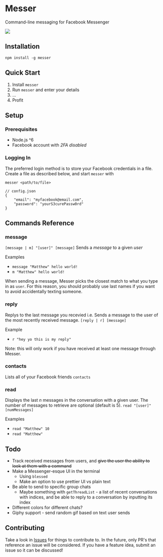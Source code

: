 # Messer

Command-line messaging for Facebook Messenger

![](https://user-images.githubusercontent.com/12551741/27252310-6655f4f6-539e-11e7-978b-c8eaba02ba68.png)

## Installation
```
npm install -g messer
```

## Quick Start
1. Install `messer`
2. Run `messer` and enter your details
3. ...
4. Profit

## Setup

### Prerequisites
* Node.js ^6
* Facebook account with *2FA disabled*

### Logging In

The preferred login method is to store your Facebook credentials in a file. Create a file as described below, and start `messer` with 
```
messer <path/to/file>
```

```
// config.json
{
	"email": "myfacebook@email.com",
	"password": "yourS3curePassw0rd"
}
```

## Commands Reference

### message
`[message | m] "[user]" [message]`
Sends a _message_ to a given _user_

Examples
- `message "Matthew" hello world!`
- `m "Matthew" hello world!`

When sending a message, Messer picks the closest match to what you type in as `user`. For this reason, you should probably use last names if you want to avoid accidentally texting someone.

### reply
Replys to the last message you recevied i.e. Sends a message to the user of the most recently received message.
`[reply | r] [message]`

Example
- `r "hey yo this is my reply"`

Note: this will only work if you have received at least one message through Messer.

### contacts
Lists all of your Facebook friends
`contacts`

### read
Displays the last _n_ messages in the conversation with a given user. The number of messages to retrieve are optional (default is 5).
`read "[user]" [numMessages]`

Examples
- `read "Matthew" 10`
- `read "Matthew"`

## Todo

* Track received messages from users, and ~~give the user the ability to look at them with a command~~
* Make a Messenger-esque UI in the terminal
	* Using `blessed`
	* Make an option to use prettier UI vs plain text
* Be able to send to specific group chats
	* Maybe something with `getThreadList` - a list of recent conversations with indices, and be able to reply to a conversation by inputting its index
* Different colors for different chats?
* Giphy support - send random gif based on text user sends

## Contributing

Take a look in [Issues](https://github.com/mjkaufer/Messer/issues) for things to contribute to. In the future, only PR's that reference an issue will be considered. If you have a feature idea, submit an issue so it can be discussed!
